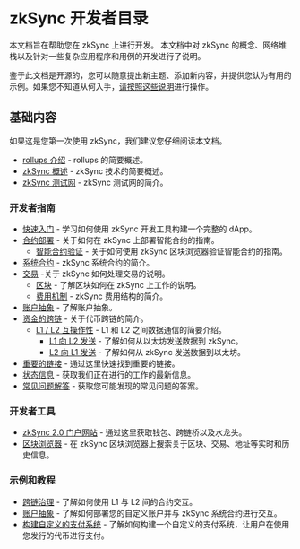 # zkSync 开发者目录

本文档旨在帮助您在 zkSync 上进行开发。 
本文档中对 zkSync 的概念、网络堆栈以及针对一些复杂应用程序和用例的开发进行了说明。

鉴于此文档是开源的，您可以随意提出新主题、添加新内容，并提供您认为有用的示例。如果您不知道从何入手，[请按照这些说明](./troubleshooting/docs-contribution/docs.md)进行操作。

## 基础内容

如果这是您第一次使用 zkSync，我们建议您仔细阅读本文档。

- [rollups 介绍](./fundamentals/rollups.md) - rollups 的简要概述。
- [zkSync 概述](./fundamentals/zkSync.md) - zkSync 技术的简要概述。
- [zkSync 测试网](./fundamentals/testnet.md) - zkSync 测试网的简介。

### 开发者指南

- [快速入门](./developer-guides/hello-world.md) - 学习如何使用 zkSync 开发工具构建一个完整的 dApp。
- [合约部署](./developer-guides/contracts/contracts.md) - 关于如何在 zkSync 上部署智能合约的指南。
  - [智能合约验证](../api/tools/block-explorer/contract-verification.md) - 关于如何使用 zkSync 区块浏览器验证智能合约的指南。
- [系统合约](./developer-guides/contracts/system-contracts.md) - zkSync 系统合约的简介。
- [交易](./developer-guides/transactions/transactions.md) -关于 zkSync 如何处理交易的说明。
  - [区块](./developer-guides/transactions/blocks.md) - 了解区块如何在 zkSync 上工作的说明。
  - [费用机制](./developer-guides/transactions/fee-model.md) - zkSync 费用结构的简介。
- [账户抽象](./developer-guides/aa.md) - 了解账户抽象。
- [资金的跨链](./developer-guides/bridging/bridging-asset.md) - 关于代币跨链的简介。
  - [L1 / L2 互操作性](./developer-guides/bridging/l1-l2-interop.md) - L1 和 L2 之间数据通信的简要介绍。
    - [L1 向 L2 发送](./developer-guides/bridging/l1-l2.md) - 了解如何从以太坊发送数据到 zkSync。
    - [L2 向 L1 发送](./developer-guides/bridging/l2-l1.md) - 了解如何从 zkSync 发送数据到以太坊。
- [重要的链接](./troubleshooting/important-links.md) - 通过这里快速找到重要的链接。
- [状态信息](./troubleshooting/status.md) - 获取我们正在进行的工作的最新信息。
- [常见问题解答](./troubleshooting/known-issues.md) - 获取您可能发现的常见问题的答案。

### 开发者工具

- [zkSync 2.0 门户网站](https://portal.zksync.io) - 通过这里获取钱包、跨链桥以及水龙头。
- [区块浏览器](../api/tools/block-explorer/) - 在 zkSync 区块浏览器上搜索关于区块、交易、地址等实时和历史信息。

### 示例和教程

- [跨链治理](./tutorials/cross-chain-tutorial.md) - 了解如何使用 L1 与 L2 间的合约交互。
- [账户抽象](./tutorials/custom-aa-tutorial.md) - 了解如何部署您的自定义账户并与 zkSync 系统合约进行交互。
- [构建自定义的支付系统](./tutorials/custom-paymaster-tutorial.md) - 了解如何构建一个自定义的支付系统，让用户在使用您发行的代币进行支付。
